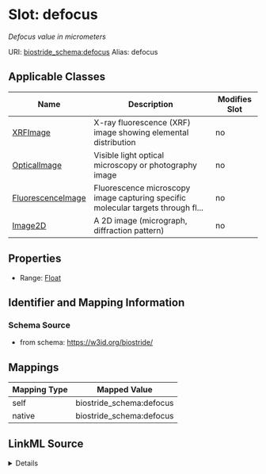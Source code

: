 

# Slot: defocus 


_Defocus value in micrometers_





URI: [biostride_schema:defocus](https://w3id.org/biostride/schema/defocus)
Alias: defocus

<!-- no inheritance hierarchy -->





## Applicable Classes

| Name | Description | Modifies Slot |
| --- | --- | --- |
| [XRFImage](XRFImage.md) | X-ray fluorescence (XRF) image showing elemental distribution |  no  |
| [OpticalImage](OpticalImage.md) | Visible light optical microscopy or photography image |  no  |
| [FluorescenceImage](FluorescenceImage.md) | Fluorescence microscopy image capturing specific molecular targets through fl... |  no  |
| [Image2D](Image2D.md) | A 2D image (micrograph, diffraction pattern) |  no  |






## Properties

* Range: [Float](Float.md)




## Identifier and Mapping Information






### Schema Source


* from schema: https://w3id.org/biostride/




## Mappings

| Mapping Type | Mapped Value |
| ---  | ---  |
| self | biostride_schema:defocus |
| native | biostride_schema:defocus |




## LinkML Source

<details>
```yaml
name: defocus
description: Defocus value in micrometers
from_schema: https://w3id.org/biostride/
rank: 1000
alias: defocus
owner: Image2D
domain_of:
- Image2D
range: float

```
</details>